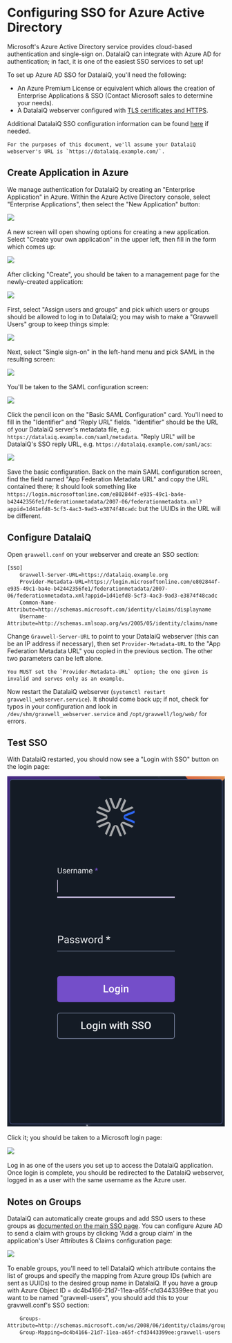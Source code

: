# Configuring SSO for Azure Active Directory

Microsoft's Azure Active Directory service provides cloud-based authentication and single-sign on. DatalaiQ can integrate with Azure AD for authentication; in fact, it is one of the easiest SSO services to set up!

To set up Azure AD SSO for DatalaiQ, you'll need the following:

* An Azure Premium License or equivalent which allows the creation of Enterprise Applications & SSO (Contact Microsoft sales to determine your needs).
* A DatalaiQ webserver configured with [TLS certificates and HTTPS](/configuration/certificates).

Additional DatalaiQ SSO configuration information can be found [here](/configuration/sso) if needed.

```{note}
For the purposes of this document, we'll assume your DatalaiQ webserver's URL is `https://datalaiq.example.com/`.
```

## Create Application in Azure

We manage authentication for DatalaiQ by creating an "Enterprise Application" in Azure. Within the Azure Active Directory console, select "Enterprise Applications", then select the "New Application" button:

![](applications.png)

A new screen will open showing options for creating a new application. Select "Create your own application" in the upper left, then fill in the form which comes up:

![](newapp.png)

After clicking "Create", you should be taken to a management page for the newly-created application:

![](newapp2.png)

First, select "Assign users and groups" and pick which users or groups should be allowed to log in to DatalaiQ; you may wish to make a "Gravwell Users" group to keep things simple:

![](groups.png)

Next, select "Single sign-on" in the left-hand menu and pick SAML in the resulting screen:

![](saml.png)

You'll be taken to the SAML configuration screen:

![](saml2.png)

 Click the pencil icon on the "Basic SAML Configuration" card. You'll need to fill in the "Identifier" and "Reply URL" fields. "Identifier" should be the URL of your DatalaiQ server's metadata file, e.g. `https://datalaiq.example.com/saml/metadata`. "Reply URL" will be DatalaiQ's SSO reply URL, e.g. `https://datalaiq.example.com/saml/acs`:

![](basic.png)

Save the basic configuration. Back on the main SAML configuration screen, find the field named "App Federation Metadata URL" and copy the URL contained there; it should look something like `https://login.microsoftonline.com/e802844f-e935-49c1-ba4e-b42442356fe1/federationmetadata/2007-06/federationmetadata.xml?appid=1d41efd8-5cf3-4ac3-9ad3-e3874f48cadc` but the UUIDs in the URL will be different.

## Configure DatalaiQ

Open `gravwell.conf` on your webserver and create an SSO section:

```
[SSO]
	Gravwell-Server-URL=https://datalaiq.example.org
	Provider-Metadata-URL=https://login.microsoftonline.com/e802844f-e935-49c1-ba4e-b42442356fe1/federationmetadata/2007-06/federationmetadata.xml?appid=1d41efd8-5cf3-4ac3-9ad3-e3874f48cadc
	Common-Name-Attribute=http://schemas.microsoft.com/identity/claims/displayname
	Username-Attribute=http://schemas.xmlsoap.org/ws/2005/05/identity/claims/name
```

Change `Gravwell-Server-URL` to point to your DatalaiQ webserver (this can be an IP address if necessary), then set `Provider-Metadata-URL` to the "App Federation Metadata URL" you copied in the previous section. The other two parameters can be left alone.

```{attention}
You MUST set the `Provider-Metadata-URL` option; the one given is invalid and serves only as an example.
```

Now restart the DatalaiQ webserver (`systemctl restart gravwell_webserver.service`). It should come back up; if not, check for typos in your configuration and look in `/dev/shm/gravwell_webserver.service` and `/opt/gravwell/log/web/` for errors.

## Test SSO

With DatalaiQ restarted, you should now see a "Login with SSO" button on the login page:

![](gravlogin.png)

Click it; you should be taken to a Microsoft login page:

![](login.png)

Log in as one of the users you set up to access the DatalaiQ application. Once login is complete, you should be redirected to the DatalaiQ webserver, logged in as a user with the same username as the Azure user.

## Notes on Groups

DatalaiQ can automatically create groups and add SSO users to these groups as [documented on the main SSO page](/configuration/sso). You can configure Azure AD to send a claim with groups by clicking 'Add a group claim' in the application's User Attributes & Claims configuration page:

![](groups.png)

To enable groups, you'll need to tell DatalaiQ which attribute contains the list of groups and specify the mapping from Azure group IDs (which are sent as UUIDs) to the desired group name in DatalaiQ. If you have a group with Azure Object ID = dc4b4166-21d7-11ea-a65f-cfd3443399ee that you want to be named "gravwell-users", you should add this to your gravwell.conf's SSO section:

```
	Groups-Attribute=http://schemas.microsoft.com/ws/2008/06/identity/claims/groups
	Group-Mapping=dc4b4166-21d7-11ea-a65f-cfd3443399ee:gravwell-users
```

